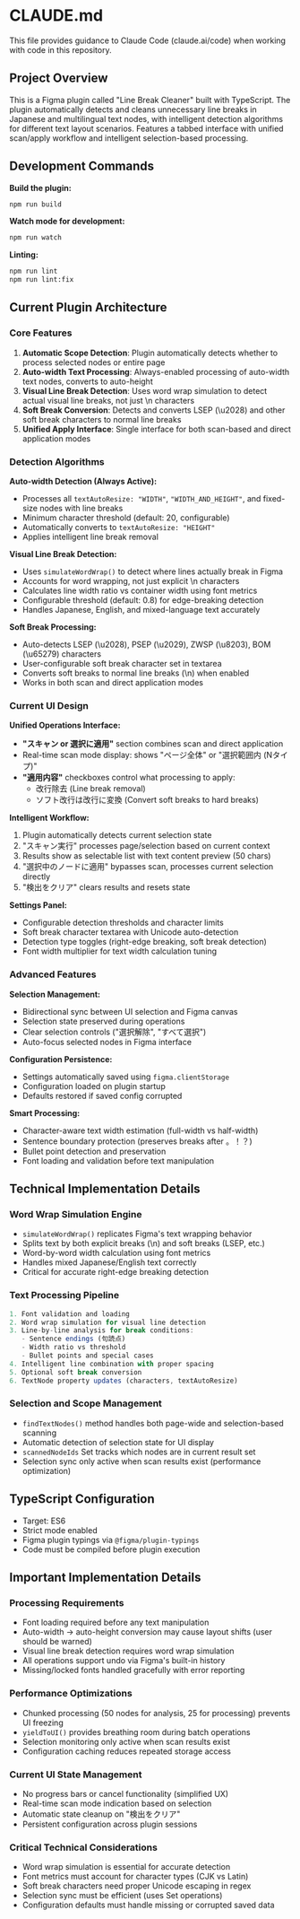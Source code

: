 # CLAUDE.md

This file provides guidance to Claude Code (claude.ai/code) when working with code in this repository.

## Project Overview

This is a Figma plugin called "Line Break Cleaner" built with TypeScript. The plugin automatically detects and cleans unnecessary line breaks in Japanese and multilingual text nodes, with intelligent detection algorithms for different text layout scenarios. Features a tabbed interface with unified scan/apply workflow and intelligent selection-based processing.

## Development Commands

**Build the plugin:**
```bash
npm run build
```

**Watch mode for development:**
```bash
npm run watch
```

**Linting:**
```bash
npm run lint
npm run lint:fix
```

## Current Plugin Architecture

### Core Features

1. **Automatic Scope Detection**: Plugin automatically detects whether to process selected nodes or entire page
2. **Auto-width Text Processing**: Always-enabled processing of auto-width text nodes, converts to auto-height
3. **Visual Line Break Detection**: Uses word wrap simulation to detect actual visual line breaks, not just \n characters
4. **Soft Break Conversion**: Detects and converts LSEP (\u2028) and other soft break characters to normal line breaks
5. **Unified Apply Interface**: Single interface for both scan-based and direct application modes

### Detection Algorithms

**Auto-width Detection (Always Active):**
- Processes all `textAutoResize: "WIDTH"`, `"WIDTH_AND_HEIGHT"`, and fixed-size nodes with line breaks
- Minimum character threshold (default: 20, configurable)
- Automatically converts to `textAutoResize: "HEIGHT"`
- Applies intelligent line break removal

**Visual Line Break Detection:**
- Uses `simulateWordWrap()` to detect where lines actually break in Figma
- Accounts for word wrapping, not just explicit \n characters
- Calculates line width ratio vs container width using font metrics
- Configurable threshold (default: 0.8) for edge-breaking detection
- Handles Japanese, English, and mixed-language text accurately

**Soft Break Processing:**
- Auto-detects LSEP (\u2028), PSEP (\u2029), ZWSP (\u8203), BOM (\u65279) characters
- User-configurable soft break character set in textarea
- Converts soft breaks to normal line breaks (\n) when enabled
- Works in both scan and direct application modes

### Current UI Design

**Unified Operations Interface:**
- **"スキャン or 選択に適用"** section combines scan and direct application
- Real-time scan mode display: shows "ページ全体" or "選択範囲内 (Nタイプ)"
- **"適用内容"** checkboxes control what processing to apply:
  - 改行除去 (Line break removal)
  - ソフト改行は改行に変換 (Convert soft breaks to hard breaks)

**Intelligent Workflow:**
1. Plugin automatically detects current selection state
2. "スキャン実行" processes page/selection based on current context
3. Results show as selectable list with text content preview (50 chars)
4. "選択中のノードに適用" bypasses scan, processes current selection directly
5. "検出をクリア" clears results and resets state

**Settings Panel:**
- Configurable detection thresholds and character limits
- Soft break character textarea with Unicode auto-detection
- Detection type toggles (right-edge breaking, soft break detection)
- Font width multiplier for text width calculation tuning

### Advanced Features

**Selection Management:**
- Bidirectional sync between UI selection and Figma canvas
- Selection state preserved during operations
- Clear selection controls ("選択解除", "すべて選択")
- Auto-focus selected nodes in Figma interface

**Configuration Persistence:**
- Settings automatically saved using `figma.clientStorage`
- Configuration loaded on plugin startup
- Defaults restored if saved config corrupted

**Smart Processing:**
- Character-aware text width estimation (full-width vs half-width)
- Sentence boundary protection (preserves breaks after 。！？)
- Bullet point detection and preservation
- Font loading and validation before text manipulation

## Technical Implementation Details

### Word Wrap Simulation Engine
- `simulateWordWrap()` replicates Figma's text wrapping behavior
- Splits text by both explicit breaks (\n) and soft breaks (LSEP, etc.)
- Word-by-word width calculation using font metrics
- Handles mixed Japanese/English text correctly
- Critical for accurate right-edge breaking detection

### Text Processing Pipeline
```typescript
1. Font validation and loading
2. Word wrap simulation for visual line detection
3. Line-by-line analysis for break conditions:
   - Sentence endings (句読点)
   - Width ratio vs threshold
   - Bullet points and special cases
4. Intelligent line combination with proper spacing
5. Optional soft break conversion
6. TextNode property updates (characters, textAutoResize)
```

### Selection and Scope Management
- `findTextNodes()` method handles both page-wide and selection-based scanning
- Automatic detection of selection state for UI display
- `scannedNodeIds` Set tracks which nodes are in current result set
- Selection sync only active when scan results exist (performance optimization)

## TypeScript Configuration

- Target: ES6
- Strict mode enabled
- Figma plugin typings via `@figma/plugin-typings`
- Code must be compiled before plugin execution

## Important Implementation Details

### Processing Requirements
- Font loading required before any text manipulation
- Auto-width → auto-height conversion may cause layout shifts (user should be warned)
- Visual line break detection requires word wrap simulation
- All operations support undo via Figma's built-in history
- Missing/locked fonts handled gracefully with error reporting

### Performance Optimizations
- Chunked processing (50 nodes for analysis, 25 for processing) prevents UI freezing
- `yieldToUI()` provides breathing room during batch operations
- Selection monitoring only active when scan results exist
- Configuration caching reduces repeated storage access

### Current UI State Management
- No progress bars or cancel functionality (simplified UX)
- Real-time scan mode indication based on selection
- Automatic state cleanup on "検出をクリア"
- Persistent configuration across plugin sessions

### Critical Technical Considerations
- Word wrap simulation is essential for accurate detection
- Font metrics must account for character types (CJK vs Latin)
- Soft break characters need proper Unicode escaping in regex
- Selection sync must be efficient (uses Set operations)
- Configuration defaults must handle missing or corrupted saved data
